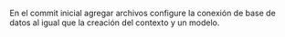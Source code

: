 En el commit inicial agregar archivos configure la conexión de base de datos al igual que la creación del contexto y un modelo.
